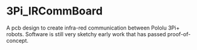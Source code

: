 # 3Pi_IRCommBoard
A pcb design to create infra-red communication between Pololu 3Pi+ robots. 
Software is still very sketchy early work that has passed proof-of-concept.
